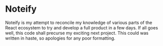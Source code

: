 # Noteify

Noteify is my attempt to reconcile my knowledge of various parts of the React ecosystem to try and
develop a full product in a few days. If all goes well, this code shall precurse my exciting next project.
This could was written in haste, so apologies for any poor formatting.

